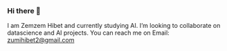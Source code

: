 ### Hi there 👋
I am Zemzem Hibet and currently studying AI.
I’m looking to collaborate on datascience and AI projects.
You can reach me on Email: zumihibet2@gmail.com

<!--
**zumi123/zumi123** is a ✨ _special_ ✨ repository because its `README.md` (this file) appears on your GitHub profile.

Here are some ideas to get you started:

- 🔭 I’m currently working on ...
- 🌱 I’m currently learning datascience and AI 
- 👯 I’m looking to collaborate on ...
- 🤔 I’m looking for help with ...
- 💬 Ask me about ...
- 📫 How to reach me: Email: zumihibet2@gmail.com
- 😄 Pronouns: ...
- ⚡ Fun fact: ...
-->
